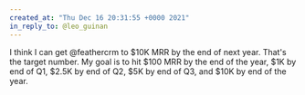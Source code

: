 ```yaml
---
created_at: "Thu Dec 16 20:31:55 +0000 2021"
in_reply_to: @leo_guinan
---
```


I think I can get @feathercrm to $10K MRR by the end of next year. That's the target number. My goal is to hit $100 MRR by the end of the year, $1K by end of Q1, $2.5K  by end of Q2, $5K by end of Q3, and $10K by end of the year.